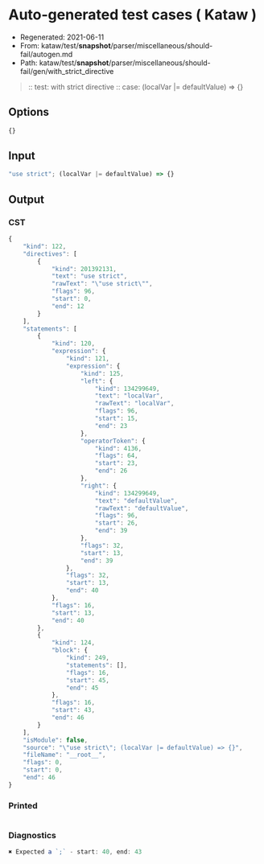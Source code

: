 # Auto-generated test cases ( Kataw )
- Regenerated: 2021-06-11
- From: kataw/test/__snapshot__/parser/miscellaneous/should-fail/autogen.md
- Path: kataw/test/__snapshot__/parser/miscellaneous/should-fail/gen/with_strict_directive
> :: test: with strict directive
> :: case: (localVar |= defaultValue) => {}
## Options

`````js
{}
`````
## Input

`````js
"use strict"; (localVar |= defaultValue) => {}
`````
## Output

### CST

```javascript
{
    "kind": 122,
    "directives": [
        {
            "kind": 201392131,
            "text": "use strict",
            "rawText": "\"use strict\"",
            "flags": 96,
            "start": 0,
            "end": 12
        }
    ],
    "statements": [
        {
            "kind": 120,
            "expression": {
                "kind": 121,
                "expression": {
                    "kind": 125,
                    "left": {
                        "kind": 134299649,
                        "text": "localVar",
                        "rawText": "localVar",
                        "flags": 96,
                        "start": 15,
                        "end": 23
                    },
                    "operatorToken": {
                        "kind": 4136,
                        "flags": 64,
                        "start": 23,
                        "end": 26
                    },
                    "right": {
                        "kind": 134299649,
                        "text": "defaultValue",
                        "rawText": "defaultValue",
                        "flags": 96,
                        "start": 26,
                        "end": 39
                    },
                    "flags": 32,
                    "start": 13,
                    "end": 39
                },
                "flags": 32,
                "start": 13,
                "end": 40
            },
            "flags": 16,
            "start": 13,
            "end": 40
        },
        {
            "kind": 124,
            "block": {
                "kind": 249,
                "statements": [],
                "flags": 16,
                "start": 45,
                "end": 45
            },
            "flags": 16,
            "start": 43,
            "end": 46
        }
    ],
    "isModule": false,
    "source": "\"use strict\"; (localVar |= defaultValue) => {}",
    "fileName": "__root__",
    "flags": 0,
    "start": 0,
    "end": 46
}
```

### Printed

```javascript

```

### Diagnostics

```javascript
✖ Expected a `;` - start: 40, end: 43

```

